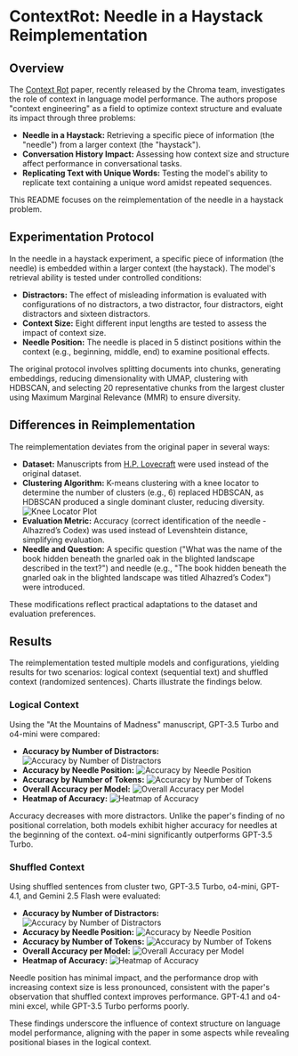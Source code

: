 # ContextRot: Needle in a Haystack Reimplementation

## Overview
The [Context Rot](https://research.trychroma.com/context-rot) paper, recently released by the Chroma team, investigates the role of context in language model performance. The authors propose "context engineering" as a field to optimize context structure and evaluate its impact through three problems:

- **Needle in a Haystack:** Retrieving a specific piece of information (the "needle") from a larger context (the "haystack").
- **Conversation History Impact:** Assessing how context size and structure affect performance in conversational tasks.
- **Replicating Text with Unique Words:** Testing the model's ability to replicate text containing a unique word amidst repeated sequences.

This README focuses on the reimplementation of the needle in a haystack problem.

## Experimentation Protocol
In the needle in a haystack experiment, a specific piece of information (the needle) is embedded within a larger context (the haystack). The model's retrieval ability is tested under controlled conditions:

- **Distractors:** The effect of misleading information is evaluated with configurations of no distractors, a two distractor, four distractors, eight distractors and sixteen distractors.
- **Context Size:** Eight different input lengths are tested to assess the impact of context size.
- **Needle Position:** The needle is placed in 5 distinct positions within the context (e.g., beginning, middle, end) to examine positional effects.

The original protocol involves splitting documents into chunks, generating embeddings, reducing dimensionality with UMAP, clustering with HDBSCAN, and selecting 20 representative chunks from the largest cluster using Maximum Marginal Relevance (MMR) to ensure diversity.

## Differences in Reimplementation
The reimplementation deviates from the original paper in several ways:

- **Dataset:** Manuscripts from [H.P. Lovecraft](https://www.hplovecraft.com/writings/fiction/) were used instead of the original dataset.
- **Clustering Algorithm:** K-means clustering with a knee locator to determine the number of clusters (e.g., 6) replaced HDBSCAN, as HDBSCAN produced a single dominant cluster, reducing diversity.
![Knee Locator Plot](reports/knee_plot.png)
- **Evaluation Metric:** Accuracy (correct identification of the needle - Alhazred’s Codex) was used instead of Levenshtein distance, simplifying evaluation.
- **Needle and Question:** A specific question ("What was the name of the book hidden beneath the gnarled oak in the blighted landscape described in the text?") and needle (e.g., "The book hidden beneath the gnarled oak in the blighted landscape was titled Alhazred’s Codex") were introduced.

These modifications reflect practical adaptations to the dataset and evaluation preferences.

## Results
The reimplementation tested multiple models and configurations, yielding results for two scenarios: logical context (sequential text) and shuffled context (randomized sentences). Charts illustrate the findings below.

### Logical Context
Using the "At the Mountains of Madness" manuscript, GPT-3.5 Turbo and o4-mini were compared:

- **Accuracy by Number of Distractors:**
  ![Accuracy by Number of Distractors](reports/performance%20(COS)/accuracy_by_distractors.png)
- **Accuracy by Needle Position:**
  ![Accuracy by Needle Position](reports/performance%20(COS)/accuracy_by_position.png)
- **Accuracy by Number of Tokens:**
  ![Accuracy by Number of Tokens](reports/performance%20(COS)/accuracy_by_tokens.png)
- **Overall Accuracy per Model:**
  ![Overall Accuracy per Model](reports/performance%20(COS)/accuracy_per_model.png)
- **Heatmap of Accuracy:**
  ![Heatmap of Accuracy](reports/performance%20(COS)/heatmap_all_models.png)

Accuracy decreases with more distractors. Unlike the paper's finding of no positional correlation, both models exhibit higher accuracy for needles at the beginning of the context. o4-mini significantly outperforms GPT-3.5 Turbo.

### Shuffled Context
Using shuffled sentences from cluster two, GPT-3.5 Turbo, o4-mini, GPT-4.1, and Gemini 2.5 Flash were evaluated:

- **Accuracy by Number of Distractors:**
  ![Accuracy by Number of Distractors](reports/performance%20(shuffled)/accuracy_by_distractors.png)
- **Accuracy by Needle Position:**
  ![Accuracy by Needle Position](reports/performance%20(shuffled)/accuracy_by_position.png)
- **Accuracy by Number of Tokens:**
  ![Accuracy by Number of Tokens](reports/performance%20(shuffled)/accuracy_by_tokens.png)
- **Overall Accuracy per Model:**
  ![Overall Accuracy per Model](reports/performance%20(shuffled)/accuracy_per_model.png)
- **Heatmap of Accuracy:**
  ![Heatmap of Accuracy](reports/performance%20(shuffled)/heatmap_all_models.png)

Needle position has minimal impact, and the performance drop with increasing context size is less pronounced, consistent with the paper's observation that shuffled context improves performance. GPT-4.1 and o4-mini excel, while GPT-3.5 Turbo performs poorly.

These findings underscore the influence of context structure on language model performance, aligning with the paper in some aspects while revealing positional biases in the logical context.